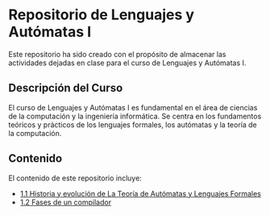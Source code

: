 # Repositorio de Lenguajes y Autómatas I

Este repositorio ha sido creado con el propósito de almacenar las actividades dejadas en clase para el curso de Lenguajes y Autómatas I.

## Descripción del Curso

El curso de Lenguajes y Autómatas I es fundamental en el área de ciencias de la computación y la ingeniería informática. Se centra en los fundamentos teóricos y prácticos de los lenguajes formales, los autómatas y la teoría de la computación.

## Contenido

El contenido de este repositorio incluye:

- [1.1 Historia y evolución de La Teoría de Autómatas y Lenguajes Formales](Tema1/Tarea1.1.md)
- [1.2 Fases de un compilador](Tema1/Tarea1.2.pdf)
